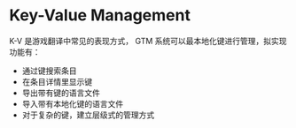 # Key-Value Management

K-V 是游戏翻译中常见的表现方式， GTM 系统可以最本地化键进行管理，拟实现功能有：

- 通过键搜索条目
- 在条目详情里显示键
- 导出带有键的语言文件
- 导入带有本地化键的语言文件
- 对于复杂的键，建立层级式的管理方式
